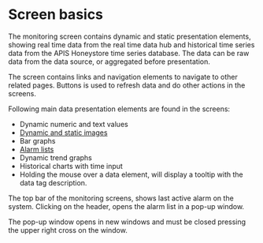 # Screen basics

The monitoring screen contains dynamic and static presentation elements, showing real time data from the real time data hub and historical time series data from the APIS Honeystore time series database. The data can be raw data from the data source, or aggregated before presentation.

The screen contains links and navigation elements to navigate to other related pages. Buttons is used to refresh data and do other actions in the screens.

Following main data presentation elements are found in the screens:

* Dynamic numeric and text values
* [Dynamic and static images](Gauges%20and%20dynamic%20bar%20charts.md)
* Bar graphs
* [Alarm lists](Alarm%20lists.md)
* Dynamic trend graphs
* Historical charts with time input
* Holding the mouse over a data element, will display a tooltip with the data tag description.

The top bar of the monitoring screens, shows last active alarm on the system. Clicking on the header, opens the alarm list in a pop-up window.

The pop-up window opens in new windows and must be closed pressing the upper right cross on the window.
